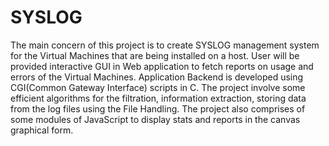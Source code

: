 # SYSLOG
The main concern of this project is to create SYSLOG management system for the Virtual Machines that are being installed on a host. User will be provided interactive GUI in Web application to fetch reports on usage and errors of the Virtual Machines. Application Backend is developed using CGI(Common Gateway Interface) scripts in C.
The project involve some efficient algorithms for the filtration, information extraction, storing data from the log files using the File Handling. The project also comprises of some modules of JavaScript to display stats and reports in the canvas graphical form.







